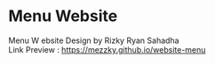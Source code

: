 # Menu Website
Menu W ebsite Design by Rizky Ryan Sahadha <br>
Link Preview : https://mezzky.github.io/website-menu
